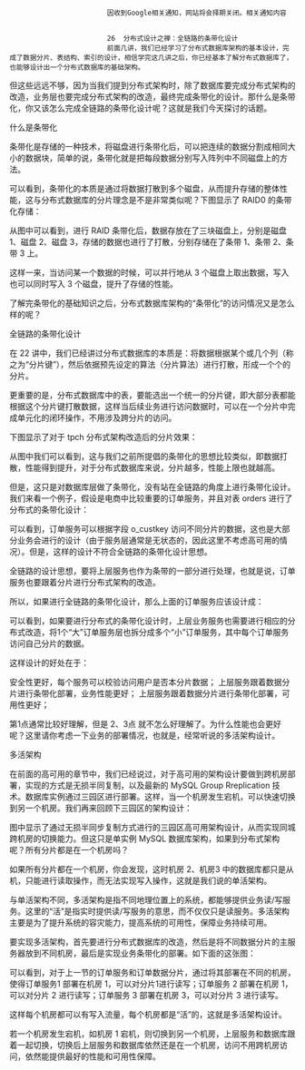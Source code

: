 
                            
                            因收到Google相关通知，网站将会择期关闭。相关通知内容
                            
                            
                            26  分布式设计之禅：全链路的条带化设计
                            前面几讲，我们已经学习了分布式数据库架构的基本设计，完成了数据分片、表结构、索引的设计，相信学完这几讲之后，你已经基本了解分布式数据库了，也能够设计出一个分布式数据库的基础架构。

但这些远远不够，因为当我们提到分布式架构时，除了数据库要完成分布式架构的改造，业务层也要完成分布式架构的改造，最终完成条带化的设计。那什么是条带化，你又该怎么完成全链路的条带化设计呢？这就是我们今天探讨的话题。

什么是条带化

条带化是存储的一种技术，将磁盘进行条带化后，可以把连续的数据分割成相同大小的数据块，简单的说，条带化就是把每段数据分别写入阵列中不同磁盘上的方法。

可以看到，条带化的本质是通过将数据打散到多个磁盘，从而提升存储的整体性能，这与分布式数据库的分片理念是不是非常类似呢？下图显示了 RAID0 的条带化存储：



从图中可以看到，进行 RAID 条带化后，数据存放在了三块磁盘上，分别是磁盘 1、磁盘 2、磁盘 3，存储的数据也进行了打散，分别存储在了条带 1、条带 2、条带 3 上。

这样一来，当访问某一个数据的时候，可以并行地从 3 个磁盘上取出数据，写入也可以同时写入 3 个磁盘，提升了存储的性能。

了解完条带化的基础知识之后，分布式数据库架构的“条带化”的访问情况又是怎么样的呢？

全链路的条带化设计

在 22 讲中，我们已经讲过分布式数据库的本质是：将数据根据某个或几个列（称之为“分片键”），然后依据预先设定的算法（分片算法）进行打散，形成一个个的分片。

更重要的是，分布式数据库中的表，要能选出一个统一的分片键，即大部分表都能根据这个分片键打散数据，这样当后续业务进行访问数据时，可以在一个分片中完成单元化的闭环操作，不用涉及跨分片的访问。

下图显示了对于 tpch 分布式架构改造后的分片效果：



从图中我们可以看到，这与我们之前所提倡的条带化的思想比较类似，即数据打散，性能得到提升，对于分布式数据库来说，分片越多，性能上限也就越高。

但是，这只是对数据库层做了条带化，没有站在全链路的角度上进行条带化设计。我们来看一个例子，假设是电商中比较重要的订单服务，并且对表 orders 进行了分布式的条带化设计：



可以看到，订单服务可以根据字段 o_custkey 访问不同分片的数据，这也是大部分业务会进行的设计（由于服务层通常是无状态的，因此这里不考虑高可用的情况）。但是，这样的设计不符合全链路的条带化设计思想。

全链路的设计思想，要将上层服务也作为条带的一部分进行处理，也就是说，订单服务也要跟着分片进行分布式架构的改造。

所以，如果进行全链路的条带化设计，那么上面的订单服务应该设计成：



可以看到，如果要进行分布式的条带化设计时，上层业务服务也需要进行相应的分布式改造，将1个“大”订单服务层也拆分成多个“小”订单服务，其中每个订单服务访问自己分片的数据。

这样设计的好处在于：


安全性更好，每个服务可以校验访问用户是否本分片数据；
上层服务跟着数据分片进行条带化部署，业务性能更好；
上层服务跟着数据分片进行条带化部署，可用性更好；


第1点通常比较好理解，但是 2、3点 就不怎么好理解了。为什么性能也会更好呢？这里请你考虑一下业务的部署情况，也就是，经常听说的多活架构设计。

多活架构

在前面的高可用的章节中，我们已经说过，对于高可用的架构设计要做到跨机房部署，实现的方式是无损半同复制，以及最新的 MySQL Group Rreplication 技术。数据库实例通过三园区进行部署。这样，当一个机房发生宕机，可以快速切换到另一个机房。我们再来回顾下三园区的架构设计：



图中显示了通过无损半同步复制方式进行的三园区高可用架构设计，从而实现同城跨机房的切换能力。但这只是单实例 MySQL 数据库架构，如果到分布式架构呢？所有分片都是在一个机房吗？

如果所有分片都在一个机房，你会发现，这时机房 2、机房3 中的数据库都只是从机，只能进行读取操作，而无法实现写入操作，这就是我们说的单活架构。

与单活架构不同，多活架构是指不同地理位置上的系统，都能够提供业务读/写服务。这里的“活”是指实时提供读/写服务的意思，而不仅仅只是读服务。多活架构主要是为了提升系统的容灾能力，提高系统的可用性，保障业务持续可用。

要实现多活架构，首先要进行分布式数据库的改造，然后是将不同数据分片的主服务器放到不同机房，最后是实现业务条带化的部署。如下面的这张图：



可以看到，对于上一节的订单服务和订单数据分片，通过将其部署在不同的机房，使得订单服务1 部署在机房 1，可以对分片1进行读写；订单服务 2 部署在机房 1，可以对分片 2 进行读写；订单服务 3 部署在机房 3，可以对分片 3 进行读写。

这样每个机房都可以有写入流量，每个机房都是“活”的，这就是多活架构设计。

若一个机房发生宕机，如机房 1 宕机，则切换到另一个机房，上层服务和数据库跟着一起切换，切换后上层服务和数据库依然还是在一个机房，访问不用跨机房访问，依然能提供最好的性能和可用性保障。

                        
                        
                            